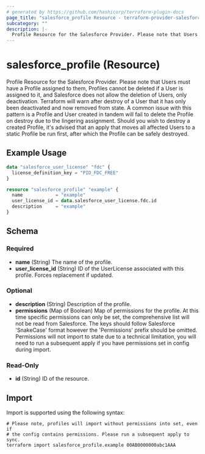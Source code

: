 ```yaml
---
# generated by https://github.com/hashicorp/terraform-plugin-docs
page_title: "salesforce_profile Resource - terraform-provider-salesforce"
subcategory: ""
description: |-
  Profile Resource for the Salesforce Provider. Please note that Users must have a Profile assigned to them, Profiles cannot be deleted if a User is assigned to it, and Salesforce does not allow the deletion of Users, only deactivation. Terraform will warn after destroy of a User that it has only been deactivated and now removed from state. A common issue with this pattern is a Profile and User created in tandem will fail to delete the Profile on destroy due to the lingering assignment. Should you wish to destroy a created Profile, it's advised that an apply that moves all affected Users to a static Profile be run first, after which the Profile can be safely destroyed.
---
```


# salesforce_profile (Resource)

Profile Resource for the Salesforce Provider. Please note that Users must have a Profile assigned to them, Profiles cannot be deleted if a User is assigned to it, and Salesforce does not allow the deletion of Users, only deactivation. Terraform will warn after destroy of a User that it has only been deactivated and now removed from state. A common issue with this pattern is a Profile and User created in tandem will fail to delete the Profile on destroy due to the lingering assignment. Should you wish to destroy a created Profile, it's advised that an apply that moves all affected Users to a static Profile be run first, after which the Profile can be safely destroyed.

## Example Usage

```terraform
data "salesforce_user_license" "fdc" {
  license_definition_key = "PID_FDC_FREE"
}

resource "salesforce_profile" "example" {
  name            = "example"
  user_license_id = data.salesforce_user_license.fdc.id
  description     = "example"
}
```

<!-- schema generated by tfplugindocs -->
## Schema

### Required

- **name** (String) The name of the profile.
- **user_license_id** (String) ID of the UserLicense associated with this profile. Forces replacement if updated.

### Optional

- **description** (String) Description of the profile.
- **permissions** (Map of Boolean) Map of permissions for the profile. At this time specific permissions can only be set, the comprehensive list will not be read from Salesforce. The keys should follow Salesforce 'SnakeCase' format however the 'Permissions' prefix should be omitted. Permissions will not import to state due to a technical limitation, you will need to run a subsequent apply if you have permissions set in config during import.

### Read-Only

- **id** (String) ID of the resource.

## Import

Import is supported using the following syntax:

```shell
# Please note, profiles will import without permissions into set, even if
# the config contains permissions. Please run a subsequent apply to sync.
terraform import salesforce_profile.example 00AB0000000abc1AAA
```

